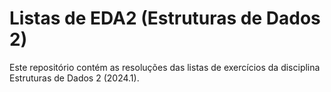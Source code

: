 # Listas de EDA2 (Estruturas de Dados 2)

Este repositório contém as resoluções das listas de exercícios da disciplina Estruturas de Dados 2 (2024.1).
